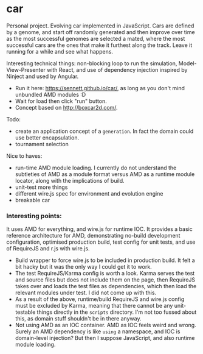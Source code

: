 car
===

Personal project. Evolving car implemented in JavaScript. Cars are defined by a genome, and start off randomly generated and then improve over time as the most successful genomes are selected a mated, where the most successful cars are the ones that make it furthest along the track. Leave it running for a while and see what happens.

Interesting technical things: non-blocking loop to run the simulation, Model-View-Presenter with React, and use of dependency injection inspired by Ninject and used by Angular.

- Run it here: https://sennett.github.io/car/, as long as you don't mind unbundled AMD modules :D
- Wait for load then click "run" button.
- Concept based on http://boxcar2d.com/.

Todo:

- create an application concept of a `generation`.  In fact the domain could use better encapsulation.
- tournament selection

Nice to haves:

- run-time AMD module loading. I currently do not understand the subtleties of AMD as a module format versus AMD as a runtime module locator, along with the implications of build.
- unit-test more things
- different wire.js spec for environment and evolution engine
- breakable car



### Interesting points:

It uses AMD for everything, and wire.js for runtime IOC.  It provides a basic 
reference architecture for AMD, demonstrating no-build development configuration, 
optimised production build, test config for unit tests, and use of RequireJS and r.js with wire.js.

- Build wrapper to force wire.js to be included in production build.  It felt a bit hacky but it was the only way I could get it to work.
- The test RequireJS/Karma config is worth a look.  Karma serves the test and source files but does not include them on the page, then RequireJS takes over and loads the test files as dependencies, which then load the relevant modules under test.  I did not come up with this.
- As a result of the above, runtime/build RequireJS and wire.js config must be excluded by Karma, meaning that there cannot be any unit-testable things directly in the `scripts` directory. I'm not too fussed about this, as domain stuff shouldn't be in there anyway.
- Not using AMD as an IOC container.  AMD as IOC feels weird and wrong.  Surely an AMD dependency is like `using` a namespace, and IOC is domain-level injection?  But then I suppose JavaScript, and also runtime module loading.

